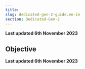 ```yaml
---
title: 
slug: dedicated-gen-2-guide.en-ie
section: Dedicated-Gen-2
---
```


**Last updated 6th November 2023**



## Objective  

**Last updated 6th November 2023**

